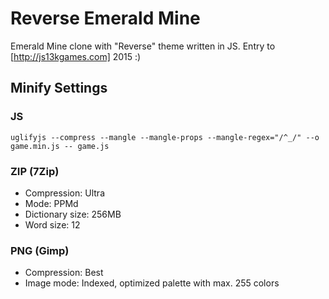 # Reverse Emerald Mine
Emerald Mine clone with "Reverse" theme written in JS.
Entry to [http://js13kgames.com] 2015 :)


## Minify Settings

### JS
`uglifyjs --compress --mangle --mangle-props --mangle-regex="/^_/" --o game.min.js -- game.js`

### ZIP (7Zip)
 - Compression: Ultra
 - Mode: PPMd
 - Dictionary size: 256MB
 - Word size: 12

### PNG (Gimp)

 - Compression: Best
 - Image mode: Indexed, optimized palette with max. 255 colors 